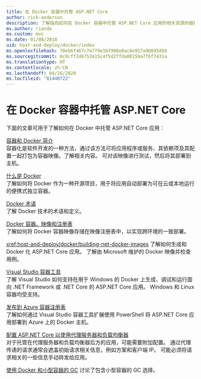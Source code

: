 ```yaml
---
title: 在 Docker 容器中托管 ASP.NET Core
author: rick-anderson
description: 了解指向如何在 Docker 容器中托管 ASP.NET Core 应用的相关资源的链接。
ms.author: riande
ms.custom: mvc
ms.date: 01/08/2018
uid: host-and-deploy/docker/index
ms.openlocfilehash: 78eb6f467c7e779e1bf998e8ac8e917a90895db9
ms.sourcegitcommit: 6c8cff2d6753415c4f5d2ffda88159a7f6f7431a
ms.translationtype: HT
ms.contentlocale: zh-CN
ms.lasthandoff: 04/16/2020
ms.locfileid: "81440722"
---
```

# <a name="host-aspnet-core-in-docker-containers"></a>在 Docker 容器中托管 ASP.NET Core

下面的文章可用于了解如何在 Docker 中托管 ASP.NET Core 应用：

[容器和 Docker 简介](/dotnet/standard/microservices-architecture/container-docker-introduction/index)  
容器化是软件开发的一种方法，通过该方法可将应用程序或服务、其依赖项及其配置一起打包为容器映像。了解相关内容。 可对该映像进行测试，然后将其部署到主机。

[什么是 Docker](/dotnet/standard/microservices-architecture/container-docker-introduction/docker-defined)  
了解如何将 Docker 作为一种开源项目，用于将应用自动部署为可在云或本地运行的便携式独立容器。

[Docker 术语](/dotnet/standard/microservices-architecture/container-docker-introduction/docker-terminology)  
了解 Docker 技术的术语和定义。

[Docker 容器、映像和注册表](/dotnet/standard/microservices-architecture/container-docker-introduction/docker-containers-images-registries)  
了解如何将 Docker 容器映像存储在映像注册表中，以实现跨环境的一致部署。

<xref:host-and-deploy/docker/building-net-docker-images> 了解如何生成和 Docker 化 ASP.NET Core 应用。 了解由 Microsoft 维护的 Docker 映像并检查用例。

[Visual Studio 容器工具](xref:host-and-deploy/docker/visual-studio-tools-for-docker)  
了解 Visual Studio 如何支持在用于 Windows 的 Docker 上生成、调试和运行面向 .NET Framework 或 .NET Core 的 ASP.NET Core 应用。 Windows 和 Linux 容器均受支持。

[发布到 Azure 容器注册表](/azure/vs-azure-tools-docker-hosting-web-apps-in-docker)  
了解如何通过 Visual Studio 容器工具扩展使用 PowerShell 将 ASP.NET Core 应用部署到 Azure 上的 Docker 主机。

[配置 ASP.NET Core 以使用代理服务器和负载均衡器](xref:host-and-deploy/proxy-load-balancer)  
对于托管在代理服务器和负载均衡器后方的应用，可能需要附加配置。 通过代理传递的请求通常会遮盖初始请求相关信息，例如方案和客户端 IP。 可能必须将请求相关的一些信息手动转发给应用。

[使用 Docker 和小型容器的 GC](xref:performance/memory#sc) 讨论了包含小型容器的 GC 选择。